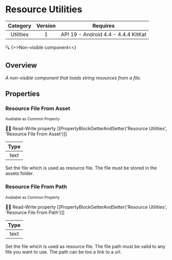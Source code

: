 # Resource Utilities

| Category | Version | Requires |
|:--------:|:-------:|:--------:|
|Utilities|1|API 19 - Android 4.4 - 4.4.4 KitKat|

:mag: {>>Non-visible component<<}

## Overview

_A non-visible component that loads string resources from a file._

## Properties

### Resource File From Asset

<small>Available as Common Property</small>

:eyes::pencil: Read-Write property
[[PropertyBlockGetterAndSetter('Resource Utilities', 'Resource File From Asset')]]

| Type |
|:----:|
|text|

Set the file which is used as resource file. The file must be stored in the assets folder.

### Resource File From Path

<small>Available as Common Property</small>

:eyes::pencil: Read-Write property
[[PropertyBlockGetterAndSetter('Resource Utilities', 'Resource File From Path')]]

| Type |
|:----:|
|text|

Set the file which is used as resource file. The file path must be valid to any file you want to use. The path can be too a link to a url.
